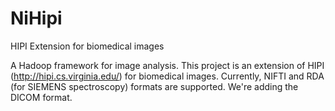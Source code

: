 # NiHipi
HIPI Extension for biomedical images 

A Hadoop framework for image analysis.
This project is an extension of HIPI (http://hipi.cs.virginia.edu/) for biomedical images.
Currently, NIFTI and RDA (for SIEMENS spectroscopy) formats are supported.
We're adding the DICOM format. 
